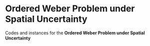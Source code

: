 # Ordered Weber Problem under Spatial Uncertainty
Codes and instances for the **Ordered Weber Problem under Spatial Uncertainty**
